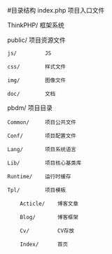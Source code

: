 #目录结构
index.php 	项目入口文件

ThinkPHP/	框架系统

public/ 	项目资源文件

    js/ 		JS

    css/ 		样式文件

    img/  		图像文件

    doc/ 		文档

pbdm/		项目目录
	
	Common/		项目公共文件

	Conf/		项目配置文件

	Lang/		项目系统语言

	Lib/		项目核心基类库

	Runtime/	运行时缓存

	Tpl/		项目模板

		Acticle/	博客文章

		Blog/		博客框架

		Cv/			CV存放

		Index/		首页
